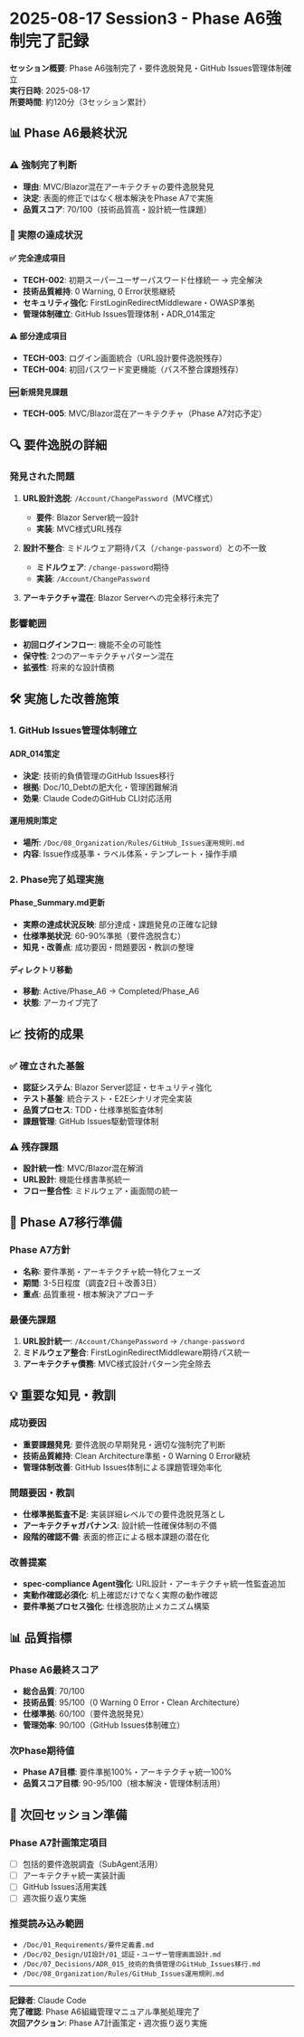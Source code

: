 # 2025-08-17 Session3 - Phase A6強制完了記録

**セッション概要**: Phase A6強制完了・要件逸脱発見・GitHub Issues管理体制確立  
**実行日時**: 2025-08-17  
**所要時間**: 約120分（3セッション累計）  

## 📊 Phase A6最終状況

### ⚠️ 強制完了判断
- **理由**: MVC/Blazor混在アーキテクチャの要件逸脱発見
- **決定**: 表面的修正ではなく根本解決をPhase A7で実施
- **品質スコア**: 70/100（技術品質高・設計統一性課題）

### 🎯 実際の達成状況

#### ✅ 完全達成項目
- **TECH-002**: 初期スーパーユーザーパスワード仕様統一 → 完全解決
- **技術品質維持**: 0 Warning, 0 Error状態継続
- **セキュリティ強化**: FirstLoginRedirectMiddleware・OWASP準拠
- **管理体制確立**: GitHub Issues管理体制・ADR_014策定

#### ⚠️ 部分達成項目
- **TECH-003**: ログイン画面統合（URL設計要件逸脱残存）
- **TECH-004**: 初回パスワード変更機能（パス不整合課題残存）

#### 🆕 新規発見課題
- **TECH-005**: MVC/Blazor混在アーキテクチャ（Phase A7対応予定）

## 🔍 要件逸脱の詳細

### 発見された問題
1. **URL設計逸脱**: `/Account/ChangePassword`（MVC様式）
   - **要件**: Blazor Server統一設計
   - **実装**: MVC様式URL残存

2. **設計不整合**: ミドルウェア期待パス（`/change-password`）との不一致
   - **ミドルウェア**: `/change-password`期待
   - **実装**: `/Account/ChangePassword`

3. **アーキテクチャ混在**: Blazor Serverへの完全移行未完了

### 影響範囲
- **初回ログインフロー**: 機能不全の可能性
- **保守性**: 2つのアーキテクチャパターン混在
- **拡張性**: 将来的な設計債務

## 🛠️ 実施した改善施策

### 1. GitHub Issues管理体制確立

#### ADR_014策定
- **決定**: 技術的負債管理のGitHub Issues移行
- **根拠**: Doc/10_Debtの肥大化・管理困難解消
- **効果**: Claude CodeのGitHub CLI対応活用

#### 運用規則策定
- **場所**: `/Doc/08_Organization/Rules/GitHub_Issues運用規則.md`
- **内容**: Issue作成基準・ラベル体系・テンプレート・操作手順

### 2. Phase完了処理実施

#### Phase_Summary.md更新
- **実際の達成状況反映**: 部分達成・課題発見の正確な記録
- **仕様準拠状況**: 60-90%準拠（要件逸脱含む）
- **知見・改善点**: 成功要因・問題要因・教訓の整理

#### ディレクトリ移動
- **移動**: Active/Phase_A6 → Completed/Phase_A6
- **状態**: アーカイブ完了

## 📈 技術的成果

### ✅ 確立された基盤
- **認証システム**: Blazor Server認証・セキュリティ強化
- **テスト基盤**: 統合テスト・E2Eシナリオ完全実装
- **品質プロセス**: TDD・仕様準拠監査体制
- **課題管理**: GitHub Issues駆動管理体制

### ⚠️ 残存課題
- **設計統一性**: MVC/Blazor混在解消
- **URL設計**: 機能仕様書準拠統一
- **フロー整合性**: ミドルウェア・画面間の統一

## 🎯 Phase A7移行準備

### Phase A7方針
- **名称**: 要件準拠・アーキテクチャ統一特化フェーズ
- **期間**: 3-5日程度（調査2日＋改善3日）
- **重点**: 品質重視・根本解決アプローチ

### 最優先課題
1. **URL設計統一**: `/Account/ChangePassword` → `/change-password`
2. **ミドルウェア整合**: FirstLoginRedirectMiddleware期待パス統一
3. **アーキテクチャ債務**: MVC様式設計パターン完全除去

## 💡 重要な知見・教訓

### 成功要因
- **重要課題発見**: 要件逸脱の早期発見・適切な強制完了判断
- **技術品質維持**: Clean Architecture準拠・0 Warning 0 Error継続
- **管理体制改善**: GitHub Issues体制による課題管理効率化

### 問題要因・教訓
- **仕様準拠監査不足**: 実装詳細レベルでの要件逸脱見落とし
- **アーキテクチャガバナンス**: 設計統一性確保体制の不備
- **段階的確認不備**: 表面的修正による根本課題の潜在化

### 改善提案
- **spec-compliance Agent強化**: URL設計・アーキテクチャ統一性監査追加
- **実動作確認必須化**: 机上確認だけでなく実際の動作確認
- **要件準拠プロセス強化**: 仕様逸脱防止メカニズム構築

## 📊 品質指標

### Phase A6最終スコア
- **総合品質**: 70/100
- **技術品質**: 95/100（0 Warning 0 Error・Clean Architecture）
- **仕様準拠**: 60/100（要件逸脱発見）
- **管理効率**: 90/100（GitHub Issues体制確立）

### 次Phase期待値
- **Phase A7目標**: 要件準拠100%・アーキテクチャ統一100%
- **品質スコア目標**: 90-95/100（根本解決・管理体制活用）

## 🔄 次回セッション準備

### Phase A7計画策定項目
- [ ] 包括的要件逸脱調査（SubAgent活用）
- [ ] アーキテクチャ統一実装計画
- [ ] GitHub Issues活用実践
- [ ] 週次振り返り実施

### 推奨読み込み範囲
- `/Doc/01_Requirements/要件定義書.md`
- `/Doc/02_Design/UI設計/01_認証・ユーザー管理画面設計.md`
- `/Doc/07_Decisions/ADR_015_技術的負債管理のGitHub_Issues移行.md`
- `/Doc/08_Organization/Rules/GitHub_Issues運用規則.md`

---

**記録者**: Claude Code  
**完了確認**: Phase A6組織管理マニュアル準拠処理完了  
**次回アクション**: Phase A7計画策定・週次振り返り実施
